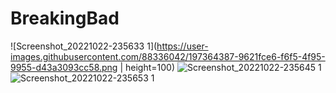 ﻿# BreakingBad
![Screenshot_20221022-235633 1](https://user-images.githubusercontent.com/88336042/197364387-9621fce6-f6f5-4f95-9955-d43a3093cc58.png | height=100)
![Screenshot_20221022-235645 1](https://user-images.githubusercontent.com/88336042/197364413-20f20bfc-09ad-4e04-be66-c49b2d4d1c3e.png)
![Screenshot_20221022-235653 1](https://user-images.githubusercontent.com/88336042/197364453-164a367c-530d-4994-aff4-58adc9834f50.png)

